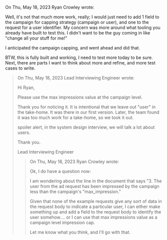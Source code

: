 On Thu, May 18, 2023 Ryan Crowley wrote:

Well, it's not that much more work, really; I would just need to add 1 field to the campaign for capping strategy (campaign or user), and one to the request for a user identifier. My concern was more around what tooling you already have built to test this. I didn't want to be the guy coming in like "change all your stuff for me!"

I anticipated the campaign capping, and went ahead and did that.

BTW, this is fully built and working, I need to test more today to be sure. Next, there are parts I want to think about more and refine, and more test cases to write.


> On Thu, May 18, 2023 Lead Interviewing Engineer wrote:
> 
> Hi Ryan,
>
> Please use the max impressions value at the campaign level.
>
> Thank you for noticing it. It is intentional that we leave out "user" in the take-home. It was there in our first version. Later, the team found it was too much work for a take-home, so we took it out.
>
> spoiler alert, in the system design interview, we will talk a lot about users.
>
> Thank you.
>
> Lead Interviewing Engineer
> >
> > On Thu, May 18, 2023 Ryan Crowley wrote:
> >
> > Ok, I do have a question now:
> >
> > I am wondering about the line in the document that says "3. The user from the ad request has been impressed by the campaign less than the campaign's
"max_impression."
> >
> > Given that none of the example requests give any sort of data in the request body to indicate a particular user, I can either make something up and add a field to the request body to identify the user somehow.... or I can use that max impressions value as a campaign level impression cap.
> >
> > Let me know what you think, and I'll go with that.